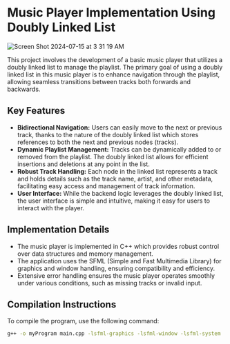 # Music Player Implementation Using Doubly Linked List


![Screen Shot 2024-07-15 at 3 31 19 AM](https://github.com/user-attachments/assets/4d71f97a-b85a-466e-9042-d4c112e08004)

This project involves the development of a basic music player that utilizes a doubly linked list to manage the playlist. The primary goal of using a doubly linked list in this music player is to enhance navigation through the playlist, allowing seamless transitions between tracks both forwards and backwards.

## Key Features

- **Bidirectional Navigation:** Users can easily move to the next or previous track, thanks to the nature of the doubly linked list which stores references to both the next and previous nodes (tracks).
- **Dynamic Playlist Management:** Tracks can be dynamically added to or removed from the playlist. The doubly linked list allows for efficient insertions and deletions at any point in the list.
- **Robust Track Handling:** Each node in the linked list represents a track and holds details such as the track name, artist, and other metadata, facilitating easy access and management of track information.
- **User Interface:** While the backend logic leverages the doubly linked list, the user interface is simple and intuitive, making it easy for users to interact with the player.

## Implementation Details

- The music player is implemented in C++ which provides robust control over data structures and memory management.
- The application uses the SFML (Simple and Fast Multimedia Library) for graphics and window handling, ensuring compatibility and efficiency.
- Extensive error handling ensures the music player operates smoothly under various conditions, such as missing tracks or invalid input.

## Compilation Instructions

To compile the program, use the following command:

```sh
g++ -o myProgram main.cpp -lsfml-graphics -lsfml-window -lsfml-system


